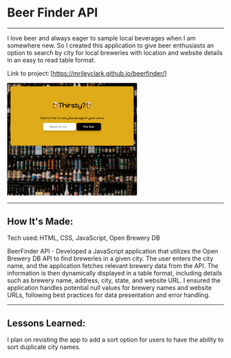 # Beer Finder API  

****

I love beer and always eager to sample local beverages when I am somewhere new. So I created this
application to give beer enthusiasts an option to search by city for local breweries with location and
website details in an easy to read table format.

Link to project: [https://mrileyclark.github.io/beerfinder/]

<img src="https://github.com/mrileyclark/beerfinder/blob/main/beerfinder.png" width="60%" height="40%">

****

## How It's Made: 

Tech used: HTML, CSS, JavaScript, Open Brewery DB

BeerFinder API - Developed a JavaScript application that utilizes 
the Open Brewery DB API to find breweries in a given city. The user enters 
the city name, and the application fetches relevant brewery data from the API. The 
information is then dynamically displayed in a table format, including details 
such as brewery name, address, city, state, and website URL. I ensured the application
handles potential null values for brewery names and website URLs, following best 
practices for data presentation and error handling.

****

 ## Lessons Learned: 

I plan on revisting the app to add a sort option for users to have the ability
to sort duplicate city names.

